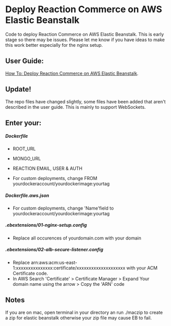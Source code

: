 # Deploy Reaction Commerce on AWS Elastic Beanstalk
Code to deploy Reaction Commerce on AWS Elastic Beanstalk. This is early stage so there may be issues. Please let me know if you have ideas to make this work better especially for the nginx setup.

## User Guide:
[How To: Deploy Reaction Commerce on AWS Elastic Beanstalk](https://medium.com/@JungleCat/how-to-deploy-reaction-commerce-on-aws-elastic-beanstalk-c0c3dd59a042).

## Update!
The repo files have changed slightly, some files have been added that aren't described in the user guide. This is mainly to support WebSockets.


## Enter your:
##### Dockerfile
- ROOT_URL
- MONGO_URL
- REACTION EMAIL, USER & AUTH

- For custom deployments, change FROM yourdockeraccount/yourdockerimage:yourtag
##### Dockerfile.aws.json
- For custom deployments, change 'Name'field to yourdockeraccount/yourdockerimage:yourtag
##### .ebextensions/01-nginx-setup.config
- Replace all occurences of yourdomain.com with your domain

##### .ebextensions/02-alb-secure-listener.config
- Replace arn:aws:acm:us-east-1:xxxxxxxxxxxxxxx:certificate/xxxxxxxxxxxxxxxxxxxx with your ACM Certificate code. 
- In AWS Search 'Certificate' > Certificate Manager > Expand Your domain name using the arrow > Copy the 'ARN' code

## Notes
If you are on mac, open terminal in your directory an run
./maczip
to create a zip for elastic beanstalk otherwise your zip file may cause EB to fail.

